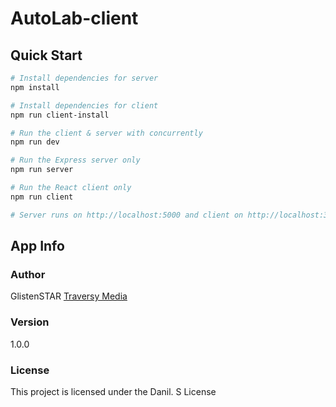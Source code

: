 # AutoLab-client

## Quick Start

```bash
# Install dependencies for server
npm install

# Install dependencies for client
npm run client-install

# Run the client & server with concurrently
npm run dev

# Run the Express server only
npm run server

# Run the React client only
npm run client

# Server runs on http://localhost:5000 and client on http://localhost:3000
```

## App Info

### Author

GlistenSTAR
[Traversy Media](http://www.traversymedia.com)

### Version

1.0.0

### License

This project is licensed under the Danil. S License
